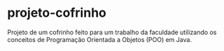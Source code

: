 # projeto-cofrinho
Projeto de um cofrinho feito para um trabalho da faculdade utilizando os conceitos de Programação Orientada a Objetos (POO) em Java.
